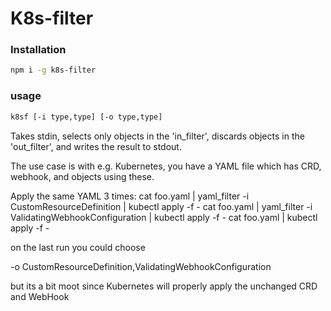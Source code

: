 # K8s-filter

### Installation

```sh
npm i -g k8s-filter
```

### usage

```sh
k8sf [-i type,type] [-o type,type]
```

Takes stdin, selects only objects in the 'in_filter', discards
objects in the 'out_filter', and writes the result to stdout.


The use case is with e.g. Kubernetes, you have a YAML file
which has CRD, webhook, and objects using these.

Apply the same YAML 3 times:
cat foo.yaml | yaml_filter -i CustomResourceDefinition | kubectl apply -f -
cat foo.yaml | yaml_filter -i ValidatingWebhookConfiguration | kubectl apply -f -
cat foo.yaml | kubectl apply -f -

on the last run you could choose

 -o CustomResourceDefinition,ValidatingWebhookConfiguration
 
but its a bit moot since Kubernetes will properly apply the unchanged
CRD and WebHook